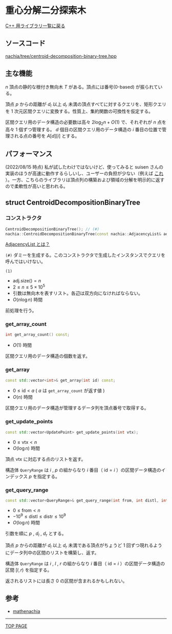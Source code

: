 # 重心分解二分探索木

[C++ 用ライブラリ一覧に戻る](../index.md)

## ソースコード

[nachia/tree/centroid-decomposition-binary-tree.hpp](https://github.com/NachiaVivias/cp-library/blob/main/Cpp/Include/nachia/tree/centroid-decomposition-binary-tree.hpp)

## 主な機能

$n$ 頂点の静的な根付き無向木 $T$ がある。頂点には番号(0-based) が振られている。

頂点 $p$ からの距離が $d_l$ 以上 $d_r$ 未満の頂点すべてに対するクエリを、矩形クエリを $1$ 次元区間クエリに変換する。性質上、集約関数の可換性を仮定する。

区間クエリ用のデータ構造の必要数は高々 $2 \log _ 2 n + O(1)$ で、それぞれが $n$ 点を高々 $1$ 個ずつ管理する。 $d$ 個目の区間クエリ用のデータ構造の $i$ 番目の位置で管理される点の番号を $A[d][i]$ とする。

## パフォーマンス

(2022/08/15 時点) 私が試したわけではないけど、使ってみると suisen さんの実装のほうが高速に動作するらしいし、ユーザーの負担が少ない（例えば [これ](https://suisen-cp.github.io/cp-library-cpp/library/tree/point_set_range_contour_product.hpp) ）。一方、こちらのライブラリは頂点列の構築および領域の分解を明示的に返すので柔軟性が高いと思われる。

## struct CentroidDecompositionBinaryTree

### コンストラクタ

```c++
CentroidDecompositionBinaryTree(); // (#)
nachia::CentroidDecompositionBinaryTree(const nachia::AdjacencyList& adj); // (1)
```

[AdjacencyList とは？](./../graph/adjacency-list.md)

`(#)` ダミーを生成する。このコンストラクタで生成したインスタンスでクエリを呼んではいけない。

`(1)`

- $\text{adj.size()} = n$
- $2 \leq n \leq 5\times 10^5$
- 引数は無向木を表すリスト。各辺は双方向になければならない。
- $O(n \log n)$ 時間

前処理を行う。

### get_array_count

```c++
int get_array_count() const;
```

- $O(1)$ 時間

区間クエリ用のデータ構造の個数を返す。

### get_array

```c++
const std::vector<int>& get_array(int id) const;
```

- $0 \leq \text{id} \lt a$ ( $a$ は `get_array_count` が返す値 )
- $O(n)$ 時間

区間クエリ用のデータ構造が管理するデータ列を頂点番号で取得する。

### get_update_points

```c++
const std::vector<UpdatePoint> get_update_points(int vtx);
```

- $0\leq\text{vtx}\lt n$
- $O(\log n)$ 時間

頂点 $\text{vtx}$ に対応する点のリストを返す。

構造体 `QueryRange` は $i$ , $p$ の組からなり $i$ 番目（ $\text{id}=i$ ）の区間データ構造のインデックス $p$ を指定する。

### get_query_range

```c++
const std::vector<QueryRange>& get_query_range(int from, int distl, int distr);
```

- $0 \leq \text{from} \lt n$
- $-10^9 \leq \text{distl} \leq \text{distr} \leq 10^9$
- $O(\log n)$ 時間

引数を順に $p$ , $d _ l$ , $d _ r$ とする。

頂点 $p$ からの距離が $d_l$ 以上 $d_r$ 未満である頂点がちょうど $1$ 回ずつ現れるようにデータ列中の区間のリストを構築し、返す。

構造体 `QueryRange` は $i$ , $l$ , $r$ の組からなり $i$ 番目（ $\text{id}=i$ ）の区間データ構造の区間 $[l,r)$ を指定する。

返されるリストには長さ $0$ の区間が含まれるかもしれない。

## 参考

- [mathenachia](https://www.mathenachia.blog/mergetech-and-logn/)


---

[TOP PAGE](https://nachiavivias.github.io/cp-library/)


<script type="text/x-mathjax-config">MathJax.Hub.Config({tex2jax:{inlineMath:[['\$','\$']],processEscapes:true},CommonHTML: {matchFontHeight:false}});</script>
<script type="text/javascript" async src="https://cdnjs.cloudflare.com/ajax/libs/mathjax/2.7.1/MathJax.js?config=TeX-MML-AM_CHTML"></script>
